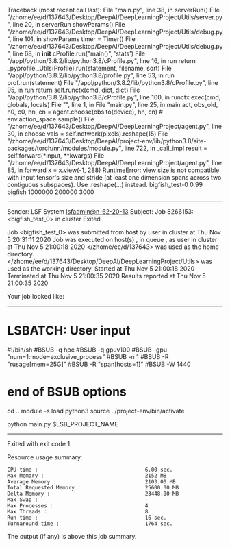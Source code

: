 Traceback (most recent call last):
  File "main.py", line 38, in <module>
    serverRun()
  File "/zhome/ee/d/137643/Desktop/DeepAI/DeepLearningProject/Utils/server.py", line 20, in serverRun
    showParams()
  File "/zhome/ee/d/137643/Desktop/DeepAI/DeepLearningProject/Utils/debug.py", line 101, in showParams
    timer = Timer()
  File "/zhome/ee/d/137643/Desktop/DeepAI/DeepLearningProject/Utils/debug.py", line 68, in __init__
    cProfile.run("main()", 'stats')
  File "/appl/python/3.8.2/lib/python3.8/cProfile.py", line 16, in run
    return _pyprofile._Utils(Profile).run(statement, filename, sort)
  File "/appl/python/3.8.2/lib/python3.8/profile.py", line 53, in run
    prof.run(statement)
  File "/appl/python/3.8.2/lib/python3.8/cProfile.py", line 95, in run
    return self.runctx(cmd, dict, dict)
  File "/appl/python/3.8.2/lib/python3.8/cProfile.py", line 100, in runctx
    exec(cmd, globals, locals)
  File "<string>", line 1, in <module>
  File "main.py", line 25, in main
    act, obs_old, h0, c0, hn, cn = agent.choose(obs.to(device), hn, cn)  # env.action_space.sample()
  File "/zhome/ee/d/137643/Desktop/DeepAI/DeepLearningProject/agent.py", line 30, in choose
    vals = self.network(pixels).reshape(15)
  File "/zhome/ee/d/137643/Desktop/DeepAI/project-env/lib/python3.8/site-packages/torch/nn/modules/module.py", line 722, in _call_impl
    result = self.forward(*input, **kwargs)
  File "/zhome/ee/d/137643/Desktop/DeepAI/DeepLearningProject/agent.py", line 85, in forward
    x = x.view(-1, 288)
RuntimeError: view size is not compatible with input tensor's size and stride (at least one dimension spans across two contiguous subspaces). Use .reshape(...) instead.
bigfish_test-0 0.99 bigfish 1000000 200000 3000

------------------------------------------------------------
Sender: LSF System <lsfadmin@n-62-20-13>
Subject: Job 8266153: <bigfish_test_0> in cluster <dcc> Exited

Job <bigfish_test_0> was submitted from host <n-62-30-6> by user <s183905> in cluster <dcc> at Thu Nov  5 20:31:11 2020
Job was executed on host(s) <n-62-20-13>, in queue <gpuv100>, as user <s183905> in cluster <dcc> at Thu Nov  5 21:00:18 2020
</zhome/ee/d/137643> was used as the home directory.
</zhome/ee/d/137643/Desktop/DeepAI/DeepLearningProject/Utils> was used as the working directory.
Started at Thu Nov  5 21:00:18 2020
Terminated at Thu Nov  5 21:00:35 2020
Results reported at Thu Nov  5 21:00:35 2020

Your job looked like:

------------------------------------------------------------
# LSBATCH: User input
#!/bin/sh
#BSUB -q hpc
#BSUB -q gpuv100
#BSUB -gpu "num=1:mode=exclusive_process"
#BSUB -n 1
#BSUB -R "rusage[mem=25G]"
#BSUB -R "span[hosts=1]"
#BSUB -W 1440
# end of BSUB options
cd ..
module -s load python3
source ../project-env/bin/activate

python main.py $LSB_PROJECT_NAME


------------------------------------------------------------

Exited with exit code 1.

Resource usage summary:

    CPU time :                                   6.00 sec.
    Max Memory :                                 2152 MB
    Average Memory :                             2103.00 MB
    Total Requested Memory :                     25600.00 MB
    Delta Memory :                               23448.00 MB
    Max Swap :                                   -
    Max Processes :                              4
    Max Threads :                                8
    Run time :                                   16 sec.
    Turnaround time :                            1764 sec.

The output (if any) is above this job summary.

